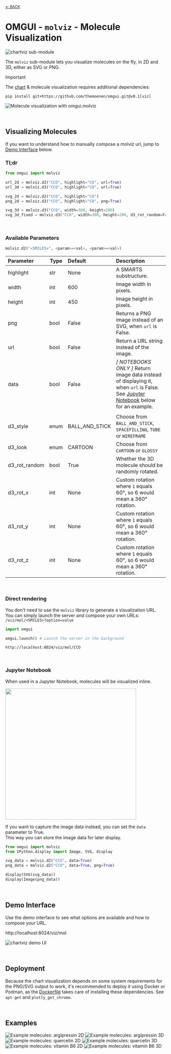 <sub>[&larr; BACK](readme.md)</sub>

# OMGUI - `molviz` - Molecule Visualization

![chartviz sub-module](https://img.shields.io/badge/sub--module-omgui.molviz-yellow)

The `molviz` sub-module lets you visualize molecules on the fly, in 2D and 3D, either as SVG or PNG.

> [!IMPORTANT]
> The [chart](chartviz) & molecule visualization requires additional dependencies:
>
> ```shell
> pip install git+https://github.com/themoenen/omgui.git@v0.1[viz]
> ```

![Molecule visualization with omgui.molviz](assets/mol-example-quercetin--2d.svg)

<br>

## Visualizing Molecules

If you want to understand how to manually compose a molviz url, jump to [Demo Interface](#demo-interface) below.

### Tl;dr

```python
from omgui import molviz

url_2d = molviz.d2("CCO", highlight="CO", url=True)
url_3d = molviz.d3("CCO", highlight="CO", url=True)

svg_2d = molviz.d2("CCO", highlight="CO")
png_2d = molviz.d2("CCO", highlight="CO", png=True)

svg_3d = molviz.d3("CCO", width=300, height=200)
svg_3d_fixed = molviz.d3("CCO", width=300, height=200, d3_rot_random=False, d3_rot_x=1, d3_rot_y=1.5, d3_rot_z=2)

```

<br>

### Available Parameters

```python
molviz.d2("<SMILES>", <param>=<val>, <param>=<val>)
```

| Parameter     | Type | Default        | Description                                                                                                                                              |
| :------------ | ---- | :------------- | :------------------------------------------------------------------------------------------------------------------------------------------------------- |
| highlight     | str  | None           | A SMARTS substructure.                                                                                                                                   |
| width         | int  | 600            | Image width in pixels.                                                                                                                                   |
| height        | int  | 450            | Image height in pixels.                                                                                                                                  |
| png           | bool | False          | Returns a PNG image instead of an SVG, when `url` is False.                                                                                              |
| url           | bool | False          | Return a URL string instead of the image.                                                                                                                |
| data          | bool | False          | _[ NOTEBOOKS ONLY ]_ Return image data instead of displaying it, when `url` is False.<br>See [Jupyter Notebook](#jupyter-notebook) below for an example. |
|               |      |                |                                                                                                                                                          |
| d3_style      | enum | BALL_AND_STICK | Choose from `BALL_AND_STICK`, `SPACEFILLING`, `TUBE` or `WIREFRAME`                                                                                      |
| d3_look       | enum | CARTOON        | Choose from `CARTOON` or `GLOSSY`                                                                                                                        |
| d3_rot_random | bool | True           | Whether the 3D molecule should be randomly rotated.                                                                                                      |
| d3_rot_x      | int  | None           | Custom rotation where `1` equals 60°, so 6 would mean a 360° rotation.                                                                                   |
| d3_rot_y      | int  | None           | Custom rotation where `1` equals 60°, so 6 would mean a 360° rotation.                                                                                   |
| d3_rot_z      | int  | None           | Custom rotation where `1` equals 60°, so 6 would mean a 360° rotation.                                                                                   |

<br>

### Direct rendering

You don't need to use the `molviz` library to generate a visualization URL.  
You can simply launch the server and compose your own URLs: `/viz/mol/<SMILES>?option=value`

```python
import omgui

omgui.launch() # Launch the server in the background
```

```text
http://localhost:8024/viz/mol/CCO
```

<br>

### Jupyter Notebook

When used in a Jupyter Notebook, molecules will be visualized inline.

<kbd><img src="assets/molviz-notebook.png" width="411"></kbd>

If you want to capture the image data instead, you can set the `data` parameter to True.  
This way you can store the image data for later display.

```python
from omgui import molviz
from IPython.display import Image, SVG, display

svg_data = molviz.d2("CCO", data=True)
png_data = molviz.d2("CCO", data=True, png=True)

display(SVG(svg_data))
display(Image(png_data))
```

<br>

## Demo Interface

Use the demo interface to see what options are available and how to compose your URL.

http://localhost:8024/viz/mol

![chartviz demo UI](assets/molviz-demo-ui.png)

<br>

## Deployment

Because the chart visualization depends on some system requirements for the PNG/SVG output to work, it's recommended to deploy it using Docker or Podman, as the [Dockerfile](Dockerfile) takes care of installing these dependencies. See `apt-get` and `plotly_get_chrome`.

<br>

## Examples

![Example molecules: argipressin 2D](assets/mol-example-argipressin--2d.svg)
![Example molecules: argipressin 3D](assets/mol-example-argipressin--3d.svg)
![Example molecules: quercetin 2D](assets/mol-example-quercetin--2d.svg)
![Example molecules: quercetin 3D](assets/mol-example-quercetin--3d.svg)
![Example molecules: vitamin B6 2D](assets/mol-example-vitamin-b6--2d.svg)
![Example molecules: vitamin B6 3D](assets/mol-example-vitamin-b6--3d.svg)
